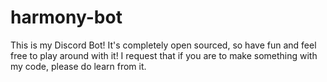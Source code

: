 # harmony-bot
This is my Discord Bot! It's completely open sourced, so have fun and feel free to play around with it! 
I request that if you are to make something with my code, please do learn from it.
